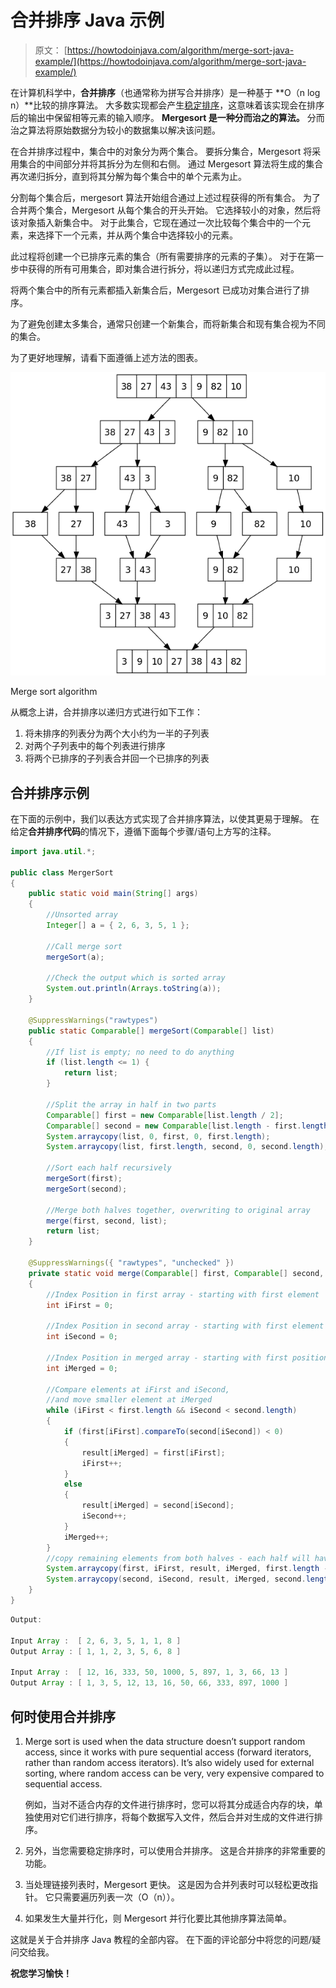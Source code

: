 # 合并排序 Java 示例

> 原文： [https://howtodoinjava.com/algorithm/merge-sort-java-example/](https://howtodoinjava.com/algorithm/merge-sort-java-example/)

在计算机科学中，**合并排序**（也通常称为拼写合并排序）是一种基于 **O（n log n）**比较的排序算法。 大多数实现都会产生[稳定排序](https://en.wikipedia.org/wiki/Sorting_algorithm#Stability)，这意味着该实现会在排序后的输出中保留相等元素的输入顺序。 **Mergesort 是一种分而治之的算法。** 分而治之算法将原始数据分为较小的数据集以解决该问题。

在合并排序过程中，集合中的对象分为两个集合。 要拆分集合，Mergesort 将采用集合的中间部分并将其拆分为左侧和右侧。 通过 Mergesort 算法将生成的集合再次递归拆分，直到将其分解为每个集合中的单个元素为止。

分割每个集合后，mergesort 算法开始组合通过上述过程获得的所有集合。 为了合并两个集合，Mergesort 从每个集合的开头开始。 它选择较小的对象，然后将该对象插入新集合中。 对于此集合，它现在通过一次比较每个集合中的一个元素，来选择下一个元素，并从两个集合中选择较小的元素。

此过程将创建一个已排序元素的集合（所有需要排序的元素的子集）。 对于在第一步中获得的所有可用集合，即对集合进行拆分，将以递归方式完成此过程。

将两个集合中的所有元素都插入新集合后，Mergesort 已成功对集合进行了排序。

为了避免创建太多集合，通常只创建一个新集合，而将新集合和现有集合视为不同的集合。

为了更好地理解，请看下面遵循上述方法的图表。

![Merge sort algorithm](img/f9fb0b2a244e9220465a4cabe3956fe6.png)

Merge sort algorithm



从概念上讲，合并排序以递归方式进行如下工作：

1.  将未排序的列表分为两个大小约为一半的子列表
2.  对两个子列表中的每个列表进行排序
3.  将两个已排序的子列表合并回一个已排序的列表

## 合并排序示例

在下面的示例中，我们以表达方式实现了合并排序算法，以使其更易于理解。 在给定**合并排序代码**的情况下，遵循下面每个步骤/语句上方写的注释。

```java
import java.util.*;

public class MergerSort 
{
	public static void main(String[] args) 
	{
		//Unsorted array
		Integer[] a = { 2, 6, 3, 5, 1 };

		//Call merge sort
		mergeSort(a);

		//Check the output which is sorted array
		System.out.println(Arrays.toString(a));
	}

	@SuppressWarnings("rawtypes") 
	public static Comparable[] mergeSort(Comparable[] list) 
	{
		//If list is empty; no need to do anything
        if (list.length <= 1) {
            return list;
        }

        //Split the array in half in two parts
        Comparable[] first = new Comparable[list.length / 2];
        Comparable[] second = new Comparable[list.length - first.length];
        System.arraycopy(list, 0, first, 0, first.length);
        System.arraycopy(list, first.length, second, 0, second.length);

        //Sort each half recursively
        mergeSort(first);
        mergeSort(second);

        //Merge both halves together, overwriting to original array
        merge(first, second, list);
        return list;
    }

	@SuppressWarnings({ "rawtypes", "unchecked" }) 
    private static void merge(Comparable[] first, Comparable[] second, Comparable[] result) 
	{
        //Index Position in first array - starting with first element
        int iFirst = 0;

        //Index Position in second array - starting with first element
        int iSecond = 0;

        //Index Position in merged array - starting with first position
        int iMerged = 0;

        //Compare elements at iFirst and iSecond, 
        //and move smaller element at iMerged
        while (iFirst < first.length && iSecond < second.length) 
        {
            if (first[iFirst].compareTo(second[iSecond]) < 0) 
            {
                result[iMerged] = first[iFirst];
                iFirst++;
            } 
            else 
            {
                result[iMerged] = second[iSecond];
                iSecond++;
            }
            iMerged++;
        }
        //copy remaining elements from both halves - each half will have already sorted elements
        System.arraycopy(first, iFirst, result, iMerged, first.length - iFirst);
        System.arraycopy(second, iSecond, result, iMerged, second.length - iSecond);
    }
}

```

```java
Output:

Input Array :  [ 2, 6, 3, 5, 1, 1, 8 ]
Output Array : [ 1, 1, 2, 3, 5, 6, 8 ]

Input Array :  [ 12, 16, 333, 50, 1000, 5, 897, 1, 3, 66, 13 ]
Output Array : [ 1, 3, 5, 12, 13, 16, 50, 66, 333, 897, 1000 ]
```

## 何时使用合并排序

1.  Merge sort is used when the data structure doesn’t support random access, since it works with pure sequential access (forward iterators, rather than random access iterators). It’s also widely used for external sorting, where random access can be very, very expensive compared to sequential access.

    例如，当对不适合内存的文件进行排序时，您可以将其分成适合内存的块，单独使用对它们进行排序，将每个数据写入文件，然后合并对生成的文件进行排序。

2.  另外，当您需要稳定排序时，可以使用合并排序。 这是合并排序的非常重要的功能。
3.  当处理链接列表时，Mergesort 更快。 这是因为合并列表时可以轻松更改指针。 它只需要遍历列表一次（O（n））。
4.  如果发生大量并行化，则 Mergesort 并行化要比其他排序算法简单。

这就是关于合并排序 Java 教程的全部内容。 在下面的评论部分中将您的问题/疑问交给我。

**祝您学习愉快！**